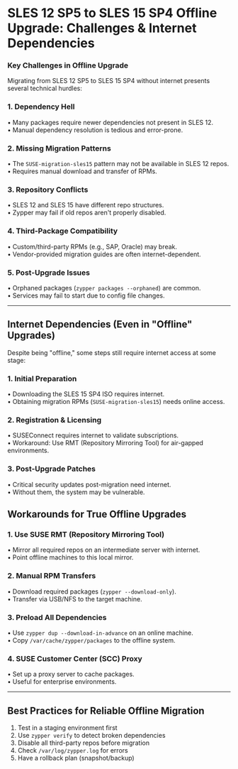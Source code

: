 # SLES 12 SP5 to SLES 15 SP4 Offline Upgrade: Challenges & Internet Dependencies
### Key Challenges in Offline Upgrade
Migrating from SLES 12 SP5 to SLES 15 SP4 without internet presents several technical hurdles:
### 1. Dependency Hell
•	Many packages require newer dependencies not present in SLES 12. </br>
•	Manual dependency resolution is tedious and error-prone.
### 2. Missing Migration Patterns
•	The `SUSE-migration-sles15` pattern may not be available in SLES 12 repos.  </br>
•	Requires manual download and transfer of RPMs.
### 3. Repository Conflicts
•	SLES 12 and SLES 15 have different repo structures.  </br>
•	Zypper may fail if old repos aren't properly disabled.
### 4. Third-Package Compatibility
•	Custom/third-party RPMs (e.g., SAP, Oracle) may break.  </br>
•	Vendor-provided migration guides are often internet-dependent.
### 5. Post-Upgrade Issues
•	Orphaned packages (`zypper packages --orphaned`) are common.  </br>
•	Services may fail to start due to config file changes.
________________________________________
## Internet Dependencies (Even in "Offline" Upgrades)
Despite being "offline," some steps still require internet access at some stage:
### 1. Initial Preparation
•	Downloading the SLES 15 SP4 ISO requires internet.  </br>
•	Obtaining migration RPMs (`SUSE-migration-sles15`) needs online access.
### 2. Registration & Licensing
•	SUSEConnect requires internet to validate subscriptions.  </br>
•	Workaround: Use RMT (Repository Mirroring Tool) for air-gapped environments.
### 3. Post-Upgrade Patches
•	Critical security updates post-migration need internet.  </br>
•	Without them, the system may be vulnerable.

## Workarounds for True Offline Upgrades
### 1. Use SUSE RMT (Repository Mirroring Tool)
•	Mirror all required repos on an intermediate server with internet.  </br>
•	Point offline machines to this local mirror.
### 2. Manual RPM Transfers
•	Download required packages (`zypper --download-only`).  </br>
•	Transfer via USB/NFS to the target machine.
### 3. Preload All Dependencies
•	Use `zypper dup --download-in-advance` on an online machine.  </br>
•	Copy `/var/cache/zypper/packages` to the offline system.
### 4. SUSE Customer Center (SCC) Proxy
•	Set up a proxy server to cache packages.  </br>
•	Useful for enterprise environments.
________________________________________
## Best Practices for Reliable Offline Migration
1.	Test in a staging environment first  </br>
2.	Use `zypper verify` to detect broken dependencies  </br>
3.	Disable all third-party repos before migration  </br>
4.	Check `/var/log/zypper.log` for errors  </br>
5.	Have a rollback plan (snapshot/backup)

